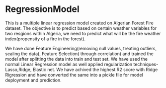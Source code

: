 # RegressionModel

This is a multiple linear regression model created on Algerian Forest Fire dataset. The objective is to predict based on certain weather variables for two resgions within Algeria, we need to predict what will be the fire weather index(propensity of a fire in the forest).

We have done Feature Engineering(removing null values, treating outliers, scaling the data), Feature Selection( through correlation) and trained the model after splitting the data into train and test set.
We have used the normal Linear Regression model as well applied regularization techniques- Lasso,Ridge, Elastic net. We have achived the highest R2 score with Ridge Rigression and have converted the same into a pickle file for model deployment and prediction.
